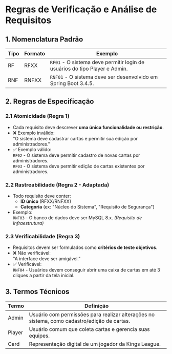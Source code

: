 # Regras de Verificação e Análise de Requisitos   

## 1. Nomenclatura Padrão  
| Tipo  | Formato      | Exemplo                                                                    |
|-------|--------------|----------------------------------------------------------------------------|
| RF    | RFXX         | `RF01` - O sistema deve permitir login de usuários do tipo Player e Admin. |
| RNF   | RNFXX        | `RNF01` - O sistema deve ser desenvolvido em Spring Boot 3.4.5.            |

## 2. Regras de Especificação  
### 2.1 Atomicidade (Regra 1)  
- Cada requisito deve descrever **uma única funcionalidade ou restrição**.  
- ❌ Exemplo inválido:  
  "O sistema deve cadastrar cartas e permitir sua edição por administradores."  
- ✅ Exemplo válido:  
  `RF02` - O sistema deve permitir cadastro de novas cartas por administradores.  
  `RF03` - O sistema deve permitir edição de cartas existentes por administradores.  

### 2.2 Rastreabilidade (Regra 2 - Adaptada)  
- Todo requisito deve conter:  
  - **ID único** (RFXX/RNFXX)  
  - **Categoria** (ex: "Núcleo do Sistema", "Requisito de Segurança")  
- Exemplo:  
  `RNF03` - O banco de dados deve ser MySQL 8.x. *(Requisito de Infraestrutura)*  

### 2.3 Verificabilidade (Regra 3)  
- Requisitos devem ser formulados como **critérios de teste objetivos**.  
- ❌ Não verificável:  
  "A interface deve ser amigável."  
- ✅ Verificável:  
  `RNF04` - Usuários devem conseguir abrir uma caixa de cartas em até 3 cliques a partir da tela inicial.  

## 3. Termos Técnicos  
| Termo          | Definição                                                                                    |
|----------------|----------------------------------------------------------------------------------------------|
| Admin          | Usuário com permissões para realizar alterações no sistema, como cadastro/edição de cartas.  |   
| Player         | Usuário comum que coleta cartas e gerencia suas equipes.                                     |
| Card           | Representação digital de um jogador da Kings League.                                         |


